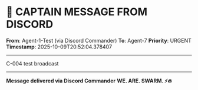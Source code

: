 # 🚨 CAPTAIN MESSAGE FROM DISCORD

**From**: Agent-1-Test (via Discord Commander)
**To**: Agent-7
**Priority**: URGENT
**Timestamp**: 2025-10-09T20:52:04.378407

---

C-004 test broadcast

---

**Message delivered via Discord Commander**
**WE. ARE. SWARM. ⚡️🔥**
